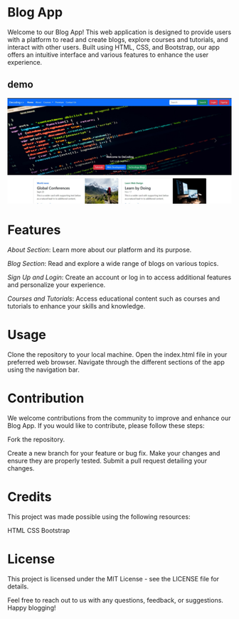 # Blog App
Welcome to our Blog App! This web application is designed to provide users with a platform to read and create blogs, explore courses and tutorials, and interact with other users. Built using HTML, CSS, and Bootstrap, our app offers an intuitive interface and various features to enhance the user experience.

## demo

![Chat Application Screenshot](https://github.com/SatyakiB7076/TextUtils-React/blob/main/decoding.jpg)

# Features

*About Section*: Learn more about our platform and its purpose.

*Blog Section*: Read and explore a wide range of blogs on various topics.

*Sign Up and Login*: Create an account or log in to access additional features and personalize your experience.

*Courses and Tutorials*: Access educational content such as courses and tutorials to enhance your skills and knowledge.

    
# Usage

Clone the repository to your local machine.
Open the index.html file in your preferred web browser.
Navigate through the different sections of the app using the navigation bar.

# Contribution

We welcome contributions from the community to improve and enhance our Blog App. If you would like to contribute, please follow these steps:

Fork the repository.

Create a new branch for your feature or bug fix.
Make your changes and ensure they are properly tested.
Submit a pull request detailing your changes.

# Credits

This project was made possible using the following resources:

HTML
CSS
Bootstrap

# License

This project is licensed under the MIT License - see the LICENSE file for details.

Feel free to reach out to us with any questions, feedback, or suggestions. Happy blogging!
